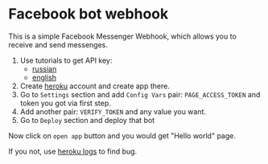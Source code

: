 # Facebook bot webhook

This is a simple Facebook Messenger Webhook, which allows you to receive and send messenges.

1. Use tutorials to get API key:
    - [russian](https://gist.github.com/voron434/3765d14574067d17aa9e676145df360e)
    - [english](https://weblizar.com/blog/generate-facebook-access-token/)
2. Create [heroku](https://heroku.com) account and create app there.
3. Go to `Settings` section and add `Config Vars` pair: `PAGE_ACCESS_TOKEN` and token you got via first step.
4. Add another pair: `VERIFY_TOKEN` and any value you want.
5. Go to `Deploy` section and deploy that bot

Now click on `open app` button and you would get "Hello world" page.

If you not, use [heroku logs](https://devcenter.heroku.com/articles/logging#view-logs) to find bug.

